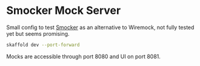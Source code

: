 # Smocker Mock Server

Small config to test [Smocker](https://github.com/Thiht/smocker) as an alternative to Wiremock, not fully tested yet but seems promising.

```sh
skaffold dev --port-forward
```

Mocks are accessible through port 8080 and UI on port 8081.